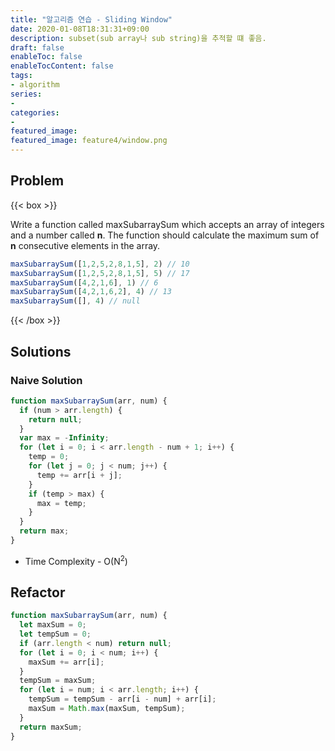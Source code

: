 ```yaml
---
title: "알고리즘 연습 - Sliding Window"
date: 2020-01-08T18:31:31+09:00
description: subset(sub array나 sub string)을 추적할 떄 좋음.
draft: false
enableToc: false
enableTocContent: false
tags:
- algorithm
series:
-
categories:
-
featured_image:
featured_image: feature4/window.png
---
```


## Problem

{{< box >}}

Write a function called maxSubarraySum which accepts an array of integers and a number called **n**. The function should calculate the maximum sum of **n** consecutive elements in the array.

```javascript
maxSubarraySum([1,2,5,2,8,1,5], 2) // 10
maxSubarraySum([1,2,5,2,8,1,5], 5) // 17
maxSubarraySum([4,2,1,6], 1) // 6
maxSubarraySum([4,2,1,6,2], 4) // 13
maxSubarraySum([], 4) // null
```

{{< /box >}}

## Solutions

### Naive Solution

```javascript
function maxSubarraySum(arr, num) {
  if (num > arr.length) {
    return null;
  }
  var max = -Infinity;
  for (let i = 0; i < arr.length - num + 1; i++) {
    temp = 0;
    for (let j = 0; j < num; j++) {
      temp += arr[i + j];
    }
    if (temp > max) {
      max = temp;
    }
  }
  return max;
}
```

- Time Complexity - O(N<sup>2</sup>)

## Refactor

```javascript
function maxSubarraySum(arr, num) {
  let maxSum = 0;
  let tempSum = 0;
  if (arr.length < num) return null;
  for (let i = 0; i < num; i++) {
    maxSum += arr[i];
  }
  tempSum = maxSum;
  for (let i = num; i < arr.length; i++) {
    tempSum = tempSum - arr[i - num] + arr[i];
    maxSum = Math.max(maxSum, tempSum);
  }
  return maxSum;
}
```

